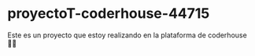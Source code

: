 # proyectoT-coderhouse-44715
Este es un proyecto que estoy realizando en la plataforma de coderhouse👨‍💻
